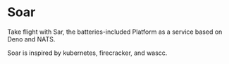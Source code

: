# Soar

Take flight with Sar, the batteries-included Platform as a service based on Deno and NATS.

Soar is inspired by kubernetes, firecracker, and wascc.


